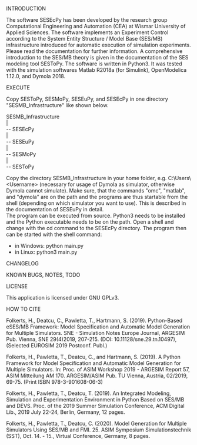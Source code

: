 INTRODUCTION

The software SESEcPy has been developed by the research group Computational
Engineering and Automation (CEA) at Wismar University of Applied Sciences.
The software implements an Experiment Control according to the System Entity
Structure / Model Base (SES/MB) infrastructure introduced for automatic
execution of simulation experiments.
Please read the documentation for further information. A comprehensive
introduction to the SES/MB theory is given in the documentation of the SES
modeling tool SESToPy.
The software is written in Python3.
It was tested with the simulation softwares Matlab R2018a (for Simulink),
OpenModelica 1.12.0, and Dymola 2018.

EXECUTE

Copy SESToPy, SESMoPy, SESEuPy, and SESEcPy in one directory "SESMB_Infrastructure"
like shown below.

SESMB_Infrastructure  
    |  
     -- SESEcPy  
    |  
     -- SESEuPy  
    |  
     -- SESMoPy  
    |  
     -- SESToPy

Copy the directory SESMB_Infrastructure in your home folder, e.g. C:\Users\\\<Username> 
(necessary for usage of Dymola as simulator, otherwise Dymola cannot simulate).
Make sure, that the commands "omc", "matlab", and "dymola" are on the path and the
programs are thus startable from the shell (depending on which simulator you want
to use). This is described in the documentation of SESEuPy in detail.  
The program can be executed from source. Python3 needs to be installed and the
Python executable needs to be on the path. Open a shell and change with the cd
command to the SESEcPy directory. The program then can be started with the shell
command:
- in Windows: python main.py
- in Linux: python3 main.py

CHANGELOG


KNOWN BUGS, NOTES, TODO


LICENSE

This application is licensed under GNU GPLv3.

HOW TO CITE

Folkerts, H., Deatcu, C., Pawletta, T., Hartmann, S. (2019). Python-Based eSES/MB
Framework: Model Specification and Automatic Model Generation for Multiple Simulators.
SNE - Simulation Notes Europe Journal, ARGESIM Pub. Vienna, SNE 29(4)2019, 207-215.
(DOI: 10.11128/sne.29.tn.10497),(Selected EUROSIM 2019 Postconf. Publ.)

Folkerts, H., Pawletta, T., Deatcu, C., and Hartmann, S. (2019). A Python Framework for
Model Specification and Automatic Model Generation for Multiple Simulators. In: Proc. of
ASIM Workshop 2019 - ARGESIM Report 57, ASIM Mitteilung AM 170. ARGESIM/ASIM Pub.
TU Vienna, Austria, 02/2019, 69-75. (Print ISBN 978-3-901608-06-3)

Folkerts, H., Pawletta, T., Deatcu, T. (2019). An Integrated Modeling,
Simulation and Experimentation Environment in Python Based on SES/MB and DEVS.
Proc. of the 2019 Summer Simulation Conference, ACM Digital Lib.,
2019 July 22-24, Berlin, Germany, 12 pages.

Folkerts, H., Pawletta, T., Deatcu, C. (2020). Model Generation for Multiple Simulators
Using SES/MB and FMI. 25. ASIM Symposium Simulationstechnik (SST), Oct. 14. - 15.,
Virtual Conference, Germany, 8 pages.
